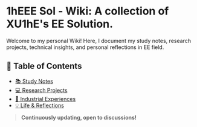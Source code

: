 # 1hEEE Sol - Wiki: A collection of XU1hE's EE Solution. 

Welcome to my personal Wiki! Here, I document my study notes, research projects, technical insights, and personal reflections in EE field.

## 📂 Table of Contents
- [📚 Study Notes](notes/README.md)
- [💻 Research Projects](projects/README.md)
- [💼 Industrial Experiences](works/README.md)
- [💡 Life & Reflections](life/README.md)


> **Continuously updating, open to discussions!**
